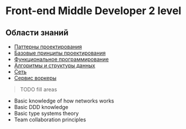 # Front-end Middle Developer 2 level

## Области знаний

- [Паттерны проектирования](./patterns.md)
- [Базовые принципы проектирования](./design.md)
- [Функциональное программирование](./fp.md)
- [Алгоритмы и структуры данных](./../../shared/middle/algorithmsAndDataStructures.md)
- [Сеть](./network.md)
- [Сервис воркеры](./serviceWorkers.md)

> TODO fill areas

- Basic knowledge of how networks works
- Basic DDD knowledge
- Basic type systems theory
- Team collaboration principles

